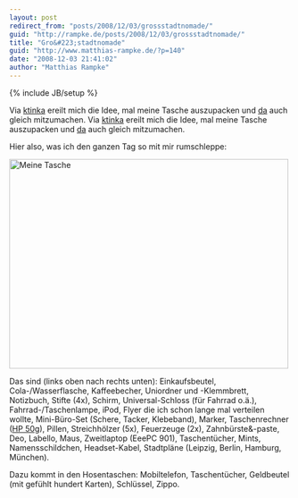 ```yaml
---
layout: post
redirect_from: "posts/2008/12/03/grossstadtnomade/"
guid: "http://rampke.de/posts/2008/12/03/grossstadtnomade/"
title: "Gro&#223;stadtnomade"
guid: "http://www.matthias-rampke.de/?p=140"
date: "2008-12-03 21:41:02"
author: "Matthias Rampke"
---
```

{% include JB/setup %}

Via <a href="http://ktinka.de/?p=334">ktinka</a> ereilt mich die Idee, mal meine Tasche auszupacken und <a href="http://stylespion.de/weihnachtsgeschenk-3-asus-eeepc-gewinnen/">da</a> auch gleich mitzumachen.
Via <a href="http://ktinka.de/?p=334">ktinka</a> ereilt mich die Idee, mal meine Tasche auszupacken und <a href="http://stylespion.de/weihnachtsgeschenk-3-asus-eeepc-gewinnen/">da</a> auch gleich mitzumachen.

Hier also, was ich den ganzen Tag so mit mir rumschleppe:

<a href="http://www.ipernity.com/doc/matthias-rampke/3554756"><img src="http://u1.ipernity.com/10/47/56/3554756.6793a4fd.500.jpg" width="500" height="375" alt="Meine Tasche" border="0" /></a>

Das sind (links oben nach rechts unten): Einkaufsbeutel, Cola-/Wasserflasche, Kaffeebecher, Uniordner und -Klemmbrett, Notizbuch, Stifte (4x), Schirm, Universal-Schloss (f&uuml;r Fahrrad o.&auml;.), Fahrrad-/Taschenlampe, iPod, Flyer die ich schon lange mal verteilen wollte, Mini-B&uuml;ro-Set (Schere, Tacker, Klebeband), Marker, Taschenrechner (<a href="http://en.wikipedia.org/wiki/HP_50g#HP_50g">HP 50g</a>), Pillen, Streichh&ouml;lzer (5x), Feuerzeuge (2x), Zahnb&uuml;rste&-paste, Deo, Labello, Maus, Zweitlaptop (EeePC 901), Taschent&uuml;cher, Mints, Namensschildchen, Headset-Kabel, Stadtpl&auml;ne (Leipzig, Berlin, Hamburg, M&uuml;nchen).

Dazu kommt in den Hosentaschen: Mobiltelefon, Taschent&uuml;cher, Geldbeutel (mit gef&uuml;hlt hundert Karten), Schl&uuml;ssel, Zippo.


